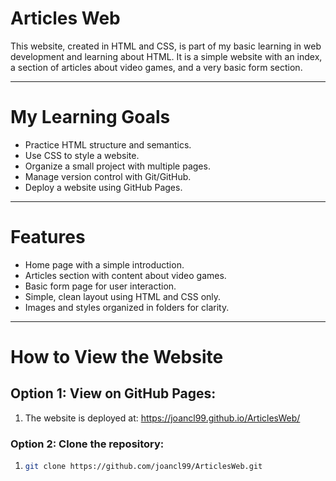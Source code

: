 # Articles Web
This website, created in HTML and CSS, is part of my basic learning in web development and learning about HTML. It is a simple website with an index, a section of articles about video games, and a very basic form section.

---

# My Learning Goals
- Practice HTML structure and semantics.
- Use CSS to style a website.
- Organize a small project with multiple pages.
- Manage version control with Git/GitHub.
- Deploy a website using GitHub Pages.

---

# Features
- Home page with a simple introduction.
- Articles section with content about video games.
- Basic form page for user interaction.
- Simple, clean layout using HTML and CSS only.
- Images and styles organized in folders for clarity.

---

# How to View the Website
## Option 1: View on GitHub Pages:
1. The website is deployed at:
   https://joancl99.github.io/ArticlesWeb/

### Option 2: Clone the repository:
1. ```bash
   git clone https://github.com/joancl99/ArticlesWeb.git